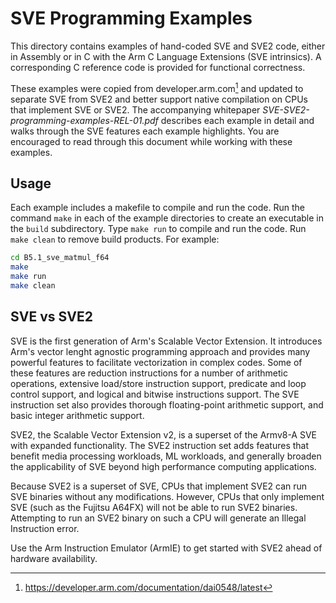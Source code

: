 # SVE Programming Examples

This directory contains examples of hand-coded SVE and SVE2 code, either
in Assembly or in C with the Arm C Language Extensions (SVE intrinsics).
A corresponding C reference code is provided for functional correctness.

These examples were copied from developer.arm.com[^1] and updated to 
separate SVE from SVE2 and better support native compilation on CPUs that 
implement SVE or SVE2. The accompanying whitepaper 
*SVE-SVE2-programming-examples-REL-01.pdf* describes each example in detail
and walks through the SVE features each example highlights.  You are
encouraged to read through this document while working with these examples.


## Usage

Each example includes a makefile to compile and run the code. Run the 
command `make` in each of the example directories to create an executable 
in the `build` subdirectory.  Type `make run` to compile and run the code. 
Run `make clean` to remove build products.  For example:

```bash
cd B5.1_sve_matmul_f64
make 
make run
make clean
```


## SVE vs SVE2

SVE is the first generation of Arm's Scalable Vector Extension.  It introduces
Arm's vector lenght agnostic programming approach and provides many powerful
features to facilitate vectorization in complex codes.  Some of these features
are reduction instructions for a number of arithmetic operations, extensive 
load/store instruction support, predicate and loop control support, and logical 
and bitwise instructions support. The SVE instruction set also provides thorough 
floating-point arithmetic support, and basic integer arithmetic support.

SVE2, the Scalable Vector Extension v2, is a superset of the Armv8-A SVE with 
expanded functionality. The SVE2 instruction set adds features that benefit 
media processing workloads, ML workloads, and generally broaden the applicability 
of SVE beyond high performance computing applications.

Because SVE2 is a superset of SVE, CPUs that implement SVE2 can run SVE binaries
without any modifications.  However, CPUs that only implement SVE (such as the
Fujitsu A64FX) will not be able to run SVE2 binaries.  Attempting to run an SVE2
binary on such a CPU will generate an Illegal Instruction error.  

Use the Arm Instruction Emulator (ArmIE) to get started with SVE2 ahead of hardware 
availability.


[^1]: https://developer.arm.com/documentation/dai0548/latest
